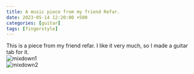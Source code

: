 ```yaml
---
title: A music piece from my friend Refar.
date: 2023-05-14 12:20:00 +500
categories: [guitar]
tags: [fingerstyle]
---
```


This is a piece from my friend refar. I like it very much, so I made a guitar tab for it.<br /> 
![mixdown1](https://puar-playground.github.io/assets/music_sheet/mixdown/mixdown_B_minor_Page_1.png)<br /> 
![mixdown2](https://puar-playground.github.io/assets/music_sheet/mixdown/mixdown_B_minor_Page_2.png)
